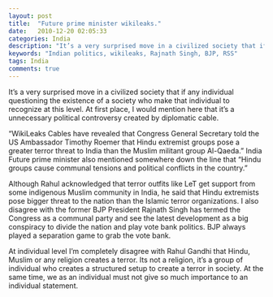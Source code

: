 ```yaml
---
layout: post
title:  "Future prime minister wikileaks."
date:   2010-12-20 02:05:33
categories: India
description: "It’s a very surprised move in a civilized society that if any individual questioning the existence of a society who make that individual to recognize at this level."
keywords: "Indian politics, wikileaks, Rajnath Singh, BJP, RSS"
tags: India
comments: true
---
```

It’s a very surprised move in a civilized society that if any individual questioning the existence of a society who make that individual to recognize at this level. At first place, I would mention here that it’s a unnecessary political controversy created by diplomatic cable.

“WikiLeaks Cables have revealed that Congress General Secretary told the US Ambassador Timothy Roemer that Hindu extremist groups pose a greater terror threat to India than the Muslim militant group Al-Qaeda.”
India Future prime minister also mentioned somewhere down the line that “Hindu groups cause communal tensions and political conflicts in the country.”

Although Rahul acknowledged that terror outfits like LeT get support from some indigenous Muslim community in India, he said that Hindu extremists pose bigger threat to the nation than the Islamic terror organizations.
I also disagree with the former BJP President Rajnath Singh has termed the Congress as a communal party and see the latest development as a big conspiracy to divide the nation and play vote bank politics. BJP always played a separation game to grab the vote bank.

At individual level I’m completely disagree with Rahul Gandhi that Hindu, Muslim or any religion creates a terror. Its not a religion, it’s a group of individual who creates a structured setup to create a terror in society. At the same time, we as an individual must not give so much importance to an individual statement.
